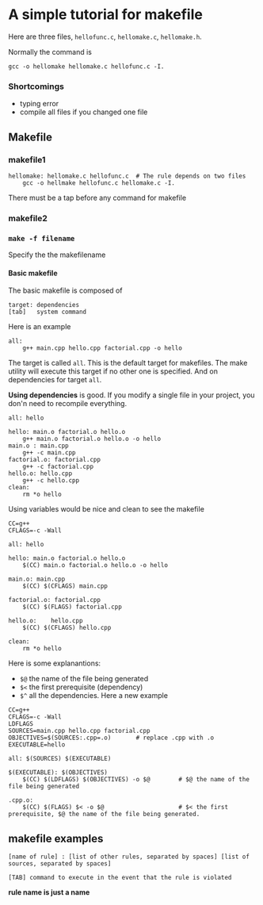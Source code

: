 # A simple tutorial for makefile

Here are three files, `hellofunc.c`, `hellomake.c`, `hellomake.h`.

Normally the command is 
```
gcc -o hellomake hellomake.c hellofunc.c -I.
```

### Shortcomings
* typing error
* compile all files if you changed one file

## Makefile

### makefile1
```
hellomake: hellomake.c hellofunc.c  # The rule depends on two files
    gcc -o hellmake hellofunc.c hellomake.c -I.
```
There must be a tap before any command for makefile


### makefile2


### `make -f filename`
Specify the the makefilename


#### Basic makefile
The basic makefile is composed of 
```
target: dependencies
[tab]   system command
```
Here is an example
```
all:
    g++ main.cpp hello.cpp factorial.cpp -o hello
```
The target is called `all`. This is the default target for makefiles. The make utility will execute this target if no other one is specified. And on dependencies for target `all`. 

**Using dependencies**  is good. If you modify a single file in your project, you don'n need to recompile everything.

```
all: hello

hello: main.o factorial.o hello.o
    g++ main.o factorial.o hello.o -o hello
main.o : main.cpp
    g++ -c main.cpp
factorial.o: factorial.cpp
    g++ -c factorial.cpp
hello.o: hello.cpp
    g++ -c hello.cpp
clean:
    rm *o hello
```

Using variables would be nice and clean to see the makefile
```
CC=g++
CFLAGS=-c -Wall

all: hello

hello: main.o factorial.o hello.o
    $(CC) main.o factorial.o hello.o -o hello

main.o: main.cpp
    $(CC) $(CFLAGS) main.cpp

factorial.o: factorial.cpp
    $(CC) $(FLAGS) factorial.cpp

hello.o:    hello.cpp
    $(CC) $(CFLAGS) hello.cpp

clean: 
    rm *o hello
```

Here is some explanantions:
* `$@` the name of the file being generated
* `$<` the first prerequisite (dependency)
* `$^` all the dependencies.
Here a new example
```
CC=g++
CFLAGS=-c -Wall
LDFLAGS
SOURCES=main.cpp hello.cpp factorial.cpp
OBJECTIVES=$(SOURCES:.cpp=.o)       # replace .cpp with .o
EXECUTABLE=hello

all: $(SOURCES) $(EXECUTABLE)

$(EXECUTABLE): $(OBJECTIVES)
    $(CC) $(LDFLAGS) $(OBJECTIVES) -o $@        # $@ the name of the file being generated

.cpp.o:
    $(CC) $(FLAGS) $< -o $@                     # $< the first prerequisite, $@ the name of the file being generated.
```

## makefile examples
```
[name of rule] : [list of other rules, separated by spaces] [list of sources, separated by spaces]

[TAB] command to execute in the event that the rule is violated
```
**rule name is just a name**
